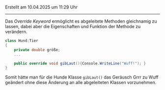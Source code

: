 Erstellt am 10.04.2025 um 11:29 Uhr

---
Das *Override Keyword* ermöglicht es abgeleitete Methoden gleichnamig zu lassen, dabei aber die Eigenschaften und Funktion der Methode zu verändern.

``` cs
class Hund:Tier
{
	private double größe;
	...

	public override void gibLaut(){Console.WriteLine("Wuff!"); }
}
```

Somit hätte man für die Hunde Klasse ``gibLaut()`` das Geräusch Grrr zu Wuff geändert ohne diese Änderung an alle abgeleiteten Klassen vorzunehmen.